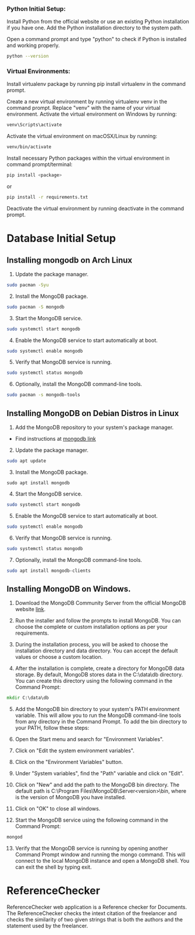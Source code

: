 ### Python Initial Setup:

Install Python from the official website or use an existing Python installation if you have one.
Add the Python installation directory to the system path.

Open a command prompt and type "python" to check if Python is installed and working properly.

```bash
python --version
```
### Virtual Environments:

Install virtualenv package by running pip install virtualenv in the command prompt.

Create a new virtual environment by running virtualenv venv in the command prompt. Replace "venv" with the name of your virtual environment.
Activate the virtual environment on Windows by running:
```cmd
venv\Scripts\activate

```
Activate the virtual environment on macOSX/Linux by running:
```bash
venv/bin/activate
``` 
Install necessary Python packages within the virtual environment in command prompt/terminal:
```bash
pip install <package>
```
or
```bash
pip install -r requirements.txt
```

Deactivate the virtual environment by running deactivate in the command prompt.

# Database Initial Setup
## Installing mongodb on Arch Linux
1. Update the package manager.

```bash
sudo pacman -Syu
```

2. Install the MongoDB package.


```bash
sudo pacman -S mongodb
```

3. Start the MongoDB service.

```bash
sudo systemctl start mongodb
```

4. Enable the MongoDB service to start automatically at boot.

```bash
sudo systemctl enable mongodb
```

5. Verify that MongoDB service is running.

```bash
sudo systemctl status mongodb
```

6. Optionally, install the MongoDB command-line tools.

```bash
sudo pacman -s mongodb-tools
```

## Installing MongoDB on Debian Distros in Linux
1. Add the MongoDB repository to your system's package manager.

  - Find instructions at [mongodb link](https://docs.mongodb.com/manual/administration/install-on-linux/)

2. Update the package manager.

 ```bash
 sudo apt update
 ```

3. Install the MongoDB package.

 ```
 sudo apt install mongodb
 ```

4. Start the MongoDB service.

```bash
sudo systemctl start mongodb
```

5. Enable the MongoDB service to start automatically at boot.

```bash
sudo systemctl enable mongodb
```

6. Verify that MongoDB service is running.

```bash
sudo systemctl status mongodb
```

7. Optionally, install the MongoDB command-line tools.

```bash
sudo apt install mongodb-clients
```

## Installing MongoDB on Windows.
1. Download the MongoDB Community Server from the official MongoDB website [link](https://www.mongodb.com/try/download/community).

2. Run the installer and follow the prompts to install MongoDB. You can choose
   the complete or custom installation options as per your requirements.

3. During the installation process, you will be asked to choose the installation
directory and data directory. You can accept the default values or choose a
custom location.

4. After the installation is complete, create a directory for MongoDB data
storage. By default, MongoDB stores data in the C:\data\db directory. You can
create this directory using the following command in the Command Prompt:

```cmd
mkdir C:\data\db
```

5. Add the MongoDB bin directory to your system's PATH environment variable.
   This will allow you to run the MongoDB command-line tools from any directory
   in the Command Prompt. To add the bin directory to your PATH, follow these
   steps:

6. Open the Start menu and search for "Environment Variables".

7. Click on "Edit the system environment variables".

8. Click on the "Environment Variables" button.

9. Under "System variables", find the "Path" variable and click on "Edit".

10. Click on "New" and add the path to the MongoDB bin directory. The default
    path is C:\Program Files\MongoDB\Server\<version>\bin, where <version> is
    the version of MongoDB you have installed.

11. Click on "OK" to close all windows.

12. Start the MongoDB service using the following command in the Command Prompt:

```cmd
mongod
```

13. Verify that the MongoDB service is running by opening another Command
    Prompt window and running the mongo command. This will connect to the local
    MongoDB instance and open a MongoDB shell. You can exit the shell by typing
    exit.


# ReferenceChecker

ReferenceChecker web application is a Reference checker for Documents.  The
ReferenceChecker checks the intext citation of the freelancer and checks the
similarity of two given strings that is both the authors and the statement used
by the freelancer.  


